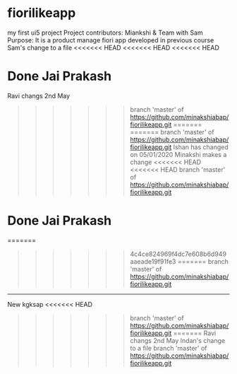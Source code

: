 # fiorilikeapp
my first ui5 project
Project contributors:
Miankshi & Team with Sam
Purpose:
It is a product manage fiori app developed in previous course
Sam's change to a file
<<<<<<< HEAD
<<<<<<< HEAD
<<<<<<< HEAD

Done Jai Prakash
=======
Ravi changs 2nd May
>>>>>>> branch 'master' of https://github.com/minakshiabap/fiorilikeapp.git
=======
=======
>>>>>>> branch 'master' of https://github.com/minakshiabap/fiorilikeapp.git
Ishan has changed on 05/01/2020
Minakshi makes a change
<<<<<<< HEAD
<<<<<<< HEAD
>>>>>>> branch 'master' of https://github.com/minakshiabap/fiorilikeapp.git

Done Jai Prakash
=======
=======
>>>>>>> 4c4ce824969f4dc7e608b6d949aaeade19f91fe3
=======
>>>>>>> branch 'master' of https://github.com/minakshiabap/fiorilikeapp.git
---
New kgksap
<<<<<<< HEAD
>>>>>>> branch 'master' of https://github.com/minakshiabap/fiorilikeapp.git
=======
Ravi changs 2nd May
Indan's change to a file
>>>>>>> branch 'master' of https://github.com/minakshiabap/fiorilikeapp.git
